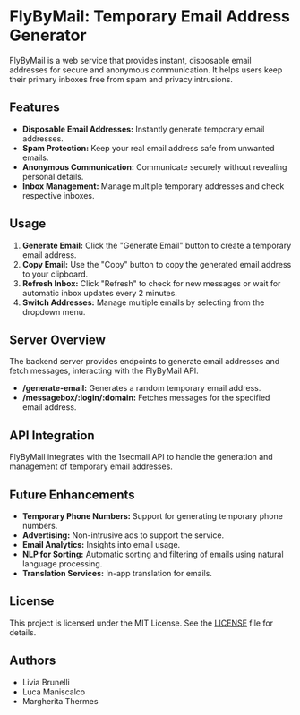 # FlyByMail: Temporary Email Address Generator

FlyByMail is a web service that provides instant, disposable email addresses for secure and anonymous communication. It helps users keep their primary inboxes free from spam and privacy intrusions.

## Features

- **Disposable Email Addresses:** Instantly generate temporary email addresses.
- **Spam Protection:** Keep your real email address safe from unwanted emails.
- **Anonymous Communication:** Communicate securely without revealing personal details.
- **Inbox Management:** Manage multiple temporary addresses and check respective inboxes.

## Usage

1. **Generate Email:** Click the "Generate Email" button to create a temporary email address.
2. **Copy Email:** Use the "Copy" button to copy the generated email address to your clipboard.
3. **Refresh Inbox:** Click "Refresh" to check for new messages or wait for automatic inbox updates every 2 minutes.
4. **Switch Addresses:** Manage multiple emails by selecting from the dropdown menu.

## Server Overview

The backend server provides endpoints to generate email addresses and fetch messages, interacting with the FlyByMail API.

- **/generate-email:** Generates a random temporary email address.
- **/messagebox/:login/:domain:** Fetches messages for the specified email address.

## API Integration

FlyByMail integrates with the 1secmail API to handle the generation and management of temporary email addresses.

## Future Enhancements

- **Temporary Phone Numbers:** Support for generating temporary phone numbers.
- **Advertising:** Non-intrusive ads to support the service.
- **Email Analytics:** Insights into email usage.
- **NLP for Sorting:** Automatic sorting and filtering of emails using natural language processing.
- **Translation Services:** In-app translation for emails.

## License

This project is licensed under the MIT License. See the [LICENSE](LICENSE) file for details.

## Authors

- Livia Brunelli
- Luca Maniscalco
- Margherita Thermes
